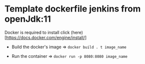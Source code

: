 # Template dockerfile jenkins from openJdk:11

Docker is required to install click (here)[https://docs.docker.com/engine/install/]

- Build the docker's image =>
`docker build . t image_name`

- Run the container =>
`docker run -p 8080:8080 image_name`


